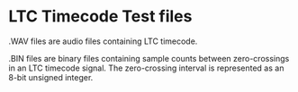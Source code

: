 # LTC Timecode Test files

.WAV files are audio files containing LTC timecode.

.BIN files are binary files containing sample counts between zero-crossings in an LTC timecode signal.
The zero-crossing interval is represented as an 8-bit unsigned integer.